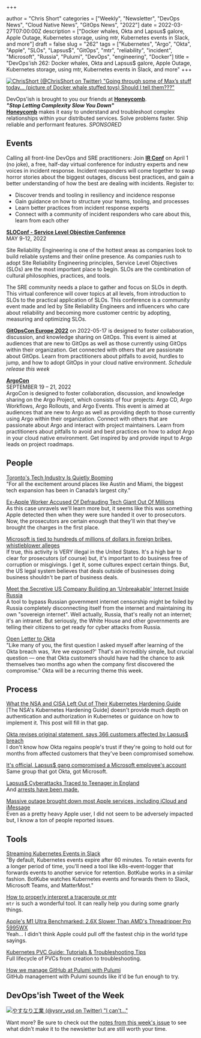 +++

author = "Chris Short"
categories = ["Weekly", "Newsletter", "DevOps News", "Cloud Native News", "GitOps News", "2022"]
date = 2022-03-27T07:00:00Z
description = ["Docker whales, Okta and Lapsus$ galore, Apple Outage, Kubernetes storage, using mtr, Kubernetes events in Slack, and more"]
draft = false
slug = "262"
tags = ["Kubernetes", "Argo", "Okta", "Apple", "SLOs", "Lapsus$", "GitOps", "mtr", "reliability", "incident", "Microsoft", "Russia", "Pulumi", "DevOps", "engineering", "Docker"]
title = "DevOps'ish 262: Docker whales, Okta and Lapsus$ galore, Apple Outage, Kubernetes storage, using mtr, Kubernetes events in Slack, and more"
+++

[![ChrisShort (@ChrisShort on Twitter) "Going through some of Max’s stuff today... (picture of Docker whale stuffed toys) Should I tell them???"](https://shortcdn.com/file/devopsish/262-Intro.webp)](https://twitter.com/ChrisShort/status/1507816647217790982)

DevOps'ish is brought to you our friends at [**Honeycomb**](https://ui.honeycomb.io/signup?&utm_source=devopsish&utm_medium=newsletter&utm_campaign=ad&utm_content=product-signup).  
***"Stop Letting Complexity Slow You Down"***  
[**Honeycomb**](https://ui.honeycomb.io/signup?&utm_source=devopsish&utm_medium=newsletter&utm_campaign=ad&utm_content=product-signup) makes it easy to understand and troubleshoot complex relationships within your distributed services. Solve problems faster. Ship reliable and performant features. *SPONSORED*

## Events

Calling all front-line DevOps and SRE practitioners: Join [**IR Conf**](https://www.irconf.io/?utm_source=newsletter&utm_medium=258&utm_campaign=devopsish) on April 1 (no joke), a free, half-day virtual conference for industry experts and new voices in incident response. Incident responders will come together to swap horror stories about the biggest outages, discuss best practices, and gain a better understanding of how the best are dealing with incidents. Register to:

* Discover trends and tooling in resiliency and incidence response
* Gain guidance on how to structure your teams, tooling, and processes
* Learn better practices from incident response experts
* Connect with a community of incident responders who care about this, learn from each other

[**SLOConf - Service Level Objective Conference**](https://www.sloconf.com/)  
MAY 9-12, 2022  

Site Reliability Engineering is one of the hottest areas as companies look to build reliable systems and their online presence. As companies rush to adopt Site Reliability Engineering principles, Service Level Objectives (SLOs) are the most important place to begin. SLOs are the combination of cultural philosophies, practices, and tools.

The SRE community needs a place to gather and focus on SLOs in depth. This virtual conference will cover topics at all levels, from introduction to SLOs to the practical application of SLOs. This conference is a community event made and led by Site Reliability Engineers and influencers who care about reliability and becoming more customer centric by adopting, measuring and optimizing SLOs.

[**GitOpsCon Europe 2022**](https://events.linuxfoundation.org/gitopscon-europe/?utm_source=newsletter&utm_medium=258&utm_campaign=devopsish) on 2022-05-17 is designed to foster collaboration, discussion, and knowledge sharing on GitOps. This event is aimed at audiences that are new to GitOps as well as those currently using GitOps within their organization. Get connected with others that are passionate about GitOps. Learn from practitioners about pitfalls to avoid, hurdles to jump, and how to adopt GitOps in your cloud native environment. *Schedule release this week*

[**ArgoCon**](https://events.linuxfoundation.org/argocon/)  
SEPTEMBER 19 – 21, 2022  
ArgoCon is designed to foster collaboration, discussion, and knowledge sharing on the Argo Project, which consists of four projects: Argo CD, Argo Workflows, Argo Rollouts, and Argo Events. This event is aimed at audiences that are new to Argo as well as providing depth to those currently using Argo within their organization. Connect with others that are passionate about Argo and interact with project maintainers. Learn from practitioners about pitfalls to avoid and best practices on how to adopt Argo in your cloud native environment. Get inspired by and provide input to Argo leads on project roadmaps.

## People

[Toronto's Tech Industry Is Quietly Booming](https://www.nytimes.com/2022/03/21/technology/toronto-tech-boom.html)  
"For all the excitement around places like Austin and Miami, the biggest tech expansion has been in Canada’s largest city."

[Ex-Apple Worker Accused Of Defrauding Tech Giant Out Of Millions](https://sanfrancisco.cbslocal.com/2022/03/18/ex-apple-worker-accused-defrauding-tech-giant/)  
As this case unravels we'll learn more but, it seems like this was something Apple detected then when they were sure handed it over to prosecutors. Now, the prosecutors are certain enough that they'll win that they've brought the charges in the first place.

[Microsoft is tied to hundreds of millions of dollars in foreign bribes, whistleblower alleges](https://www.theverge.com/2022/3/25/22995144/microsoft-foreign-corrupt-practices-bribery-whistleblower-contracting)  
If true, this activity is VERY illegal in the United States. It's a high bar to clear for prosecutors (of course) but, it's important to do business free of corruption or misgivings. I get it, some cultures expect certain things. But, the US legal system believes that deals outside of businesses doing business shouldn't be part of business deals.

[Meet the Secretive US Company Building an ‘Unbreakable' Internet Inside Russia](https://www.vice.com/en/article/z3n5e9/russian-internet-lantern)  
A tool to bypass Russian government internet censorship might be foiled by Russia completely disconnecting itself from the internet and maintaining its own "sovereign internet". Well actually, Russia, that's really not an internet; it's an intranet. But seriously, the White House and other governments are telling their citizens to get ready for cyber attacks from Russia.

[Open Letter to Okta](https://www.linkedin.com/pulse/open-letter-okta-amit-yoran/)  
"Like many of you, the first question I asked myself after learning of the Okta breach was, 'Are we exposed?' That's an incredibly simple, but crucial question — one that Okta customers should have had the chance to ask themselves two months ago when the company first discovered the compromise." Okta will be a recurring theme this week.

## Process

[What the NSA and CISA Left Out of Their Kubernetes Hardening Guide](https://www.tremolosecurity.com/post/what-the-nsa-and-cisa-left-out-of-their-kubernetes-hardening-guide)  
[The NSA's Kubernetes Hardening Guide] doesn't provide much depth on authentication and authorization in Kubernetes or guidance on how to implement it. This post will fill in that gap.

[Okta revises original statement, says 366 customers affected by Lapsus$ breach](https://therecord.media/okta-revises-original-statement-says-hundreds-of-customers-affected-by-lapsus-breach/)  
I don't know how Okta regains people's trust if they're going to hold out for months from affected customers that they've been compromised somehow.

[It's official, Lapsus$ gang compromised a Microsoft employee's account](https://securityaffairs.co/wordpress/129391/hacking/lapsus-gang-compromised-microsoft-employees-account.html)  
Same group that got Okta, got Microsoft.

[Lapsus$ Cyberattacks Traced to Teenager in England](https://www.bloomberg.com/news/articles/2022-03-23/teen-suspected-by-cyber-researchers-of-being-lapsus-mastermind)  
And [arrests have been made.](https://www.bloomberg.com/news/articles/2022-03-24/u-k-police-arrest-seven-young-people-in-connection-with-hacking)

[Massive outage brought down most Apple services, including iCloud and iMessage](https://arstechnica.com/gadgets/2022/03/massive-outage-brought-down-most-apple-services-like-icloud-and-imessage/)  
Even as a pretty heavy Apple user, I did not seem to be adversely impacted but, I know a ton of people reported issues.

## Tools

[Streaming Kubernetes Events in Slack](https://aws.amazon.com/blogs/containers/streaming-kubernetes-events-in-slack/)  
"By default, Kubernetes events expire after 60 minutes. To retain events for a longer period of time, you’ll need a tool like k8s-event-logger that forwards events to another service for retention. BotKube works in a similar fashion. BotKube watches Kubernetes events and forwards them to Slack, Microsoft Teams, and MatterMost."

[How to properly interpret a traceroute or mtr](https://phil.lavin.me.uk/2022/03/how-to-properly-interpret-a-traceroute-or-mtr/)  
`mtr` is such a wonderful tool. It can really help you during some gnarly things.

[Apple's M1 Ultra Benchmarked: 2.6X Slower Than AMD's Threadripper Pro 5995WX](https://www.tomshardware.com/news/apple-m1-ultra-benchmarked-in-passmark)  
Yeah... I didn't think Apple could pull off the fastest chip in the world type sayings.

[Kubernetes PVC Guide: Tutorials & Troubleshooting Tips](https://komodor.com/learn/kubernetes-pvc-guide-basic-tutorial-and-troubleshooting-tips/)  
Full lifecycle of PVCs from creation to troubleshooting.

[How we manage GitHub at Pulumi with Pulumi](https://www.pulumi.com/blog/managing-github-with-pulumi/)  
GitHub management with Pulumi sounds like it'd be fun enough to try.

## DevOps'ish Tweet of the Week

[![やすなり工業 (@ysnr_ysd on Twitter) "I can't..."](https://shortcdn.com/file/devopsish/262-devopsish-tweet-of-the-week.webp)](https://twitter.com/ysnr_ysd/status/1505006506957176837)

Want more? Be sure to check out the [notes from this week's issue](https://devopsish.com/262/notes/) to see what didn't make it to the newsletter but are still worth your time.
